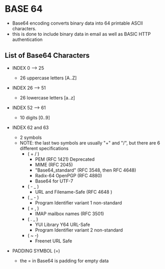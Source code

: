 # BASE 64
- Base64 encoding converts binary data into 64 printable ASCII characters. 
- this is done to include binary data in email as well as BASIC HTTP authentication

## List of Base64 Characters

- INDEX 0 --> 25
    - 26 uppercase letters [A..Z]  
- INDEX 26 --> 51
    - 26 lowercase letters [a..z]
- INDEX 52 --> 61
    - 10 digits [0..9]
- INDEX 62 and 63
    - 2 symbols
    - NOTE: the last two symbols are usually "+"  and "/", but there are  6 different
    specifications 
        - ( + / )
            - PEM (RFC 1421) Deprecated
            - MIME (RFC 2045)
            -  "Base64_standard" (RFC 3548, then RFC 4648)
            - Radix-64 OpenPGP (RFC 4880)
            - Base64 for UTF-7
        - ( -  _ )
            - URL and Filename-Safe (RFC 4648 )
        - ( _ - )
            - Program Identifier variant 1 non-standard
        - ( + , )
            - IMAP mailbox names (RFC 3501)
        - ( .  _ )
            - YUI Library Y64 URL-Safe
            - Program Identifier variant 2 non-standard
        - ( ~ -)
            - Freenet URL Safe
        
- PADDING SYMBOL (=)
    - the = in Base64 is padding for empty data
